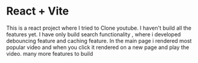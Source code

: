 # React + Vite
This is a react project where I tried to Clone youtube.
I haven't build all the features yet.
I have only build search functionality , where i developed debouncing feature and caching feature.
In the main page i rendered most popular video and when you click it rendered on a new page and play the video.
many more features to build

